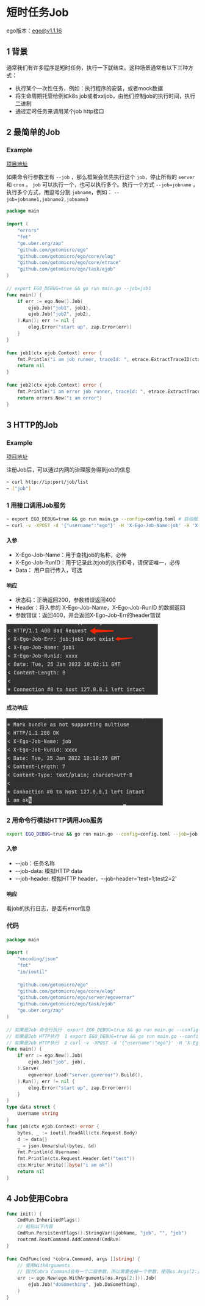 # 短时任务Job
ego版本：ego@v1.1.16

## 1 背景
通常我们有许多程序是短时任务，执行一下就结束。这种场景通常有以下三种方式：
* 执行某个一次性任务，例如：执行程序的安装，或者mock数据
* 将生命周期托管给例如k8s job或者xxljob，由他们控制job的执行时间，执行二进制
* 通过定时任务来调用某个job http接口

## 2 最简单的Job
### Example
[项目地址](https://github.com/gotomicro/ego/tree/master/examples/task/job)

如果命令行参数里有 ``--job`` ，那么框架会优先执行这个 ``job``，停止所有的 ``server`` 和  ``cron`` 。 ``job`` 可以执行一个，也可以执行多个。执行一个方式 ``--job=jobname`` ，执行多个方式，用逗号分割 ``jobname``，例如： ``--job=jobname1,jobname2,jobname3``

```go
package main

import (
	"errors"
	"fmt"
	"go.uber.org/zap"
	"github.com/gotomicro/ego"
	"github.com/gotomicro/ego/core/elog"
	"github.com/gotomicro/ego/core/etrace"
	"github.com/gotomicro/ego/task/ejob"
)

// export EGO_DEBUG=true && go run main.go --job=job1
func main() {
	if err := ego.New().Job(
		ejob.Job("job1", job1),
		ejob.Job("job2", job2),
	).Run(); err != nil {
		elog.Error("start up", zap.Error(err))
	}
}

func job1(ctx ejob.Context) error {
	fmt.Println("i am job runner, traceId: ", etrace.ExtractTraceID(ctx.Ctx))
	return nil
}

func job2(ctx ejob.Context) error {
	fmt.Println("i am error job runner, traceId: ", etrace.ExtractTraceID(ctx.Ctx))
	return errors.New("i am error")
}
``` 

## 3 HTTP的Job
### Example
[项目地址](https://github.com/gotomicro/ego/tree/master/examples/task/httpjob)


注册Job后，可以通过内网的治理服务得到job的信息
```bash
~ curl http://ip:port/job/list
~ ["job"]
```

### 1 用接口调用Job服务
```bash
~ export EGO_DEBUG=true && go run main.go --config=config.toml # 启动服务
~ curl -v -XPOST -d '{"username":"ego"}' -H 'X-Ego-Job-Name:job' -H 'X-Ego-Job-RunID:xxxx' -H 'test=1' http://127.0.0.1:9003/jobs ## 调用服务
```
#### 入参
* X-Ego-Job-Name：用于查找job的名称，必传
* X-Ego-Job-RunID：用于记录此次job的执行ID号，请保证唯一，必传
* Data： 用户自行传入，可选

#### 响应
* 状态码：正确返回200，参数错误返回400
* Header：将入参的 X-Ego-Job-Name，X-Ego-Job-RunID 的数据返回
* 参数错误：返回400，并会返回X-Ego-Job-Err的header错误

![httpjoberror.png](../../images/httpjoberror.png)
  
#### 成功响应

![httpjobsuccess.png](../../images/httpjobsuccess.png)

### 2 用命令行模拟HTTP调用Job服务
```bash
export EGO_DEBUG=true && go run main.go --config=config.toml --job=job --job-data='{"username":"ego"}' --job-header='test=1'
```
#### 入参
* --job：任务名称
* --job-data: 模拟HTTP data
* --job-header: 模拟HTTP header，--job-header='test=1;test2=2'

#### 响应
看job的执行日志，是否有error信息

### 代码
```go
package main

import (
	"encoding/json"
	"fmt"
	"io/ioutil"

	"github.com/gotomicro/ego"
	"github.com/gotomicro/ego/core/elog"
	"github.com/gotomicro/ego/server/egovernor"
	"github.com/gotomicro/ego/task/ejob"
	"go.uber.org/zap"
)

// 如果是Job 命令行执行  export EGO_DEBUG=true && go run main.go --config=config.toml --job=job --job-data='{"username":"ego"}' --job-header='test=1'
// 如果是Job HTTP执行  1 export EGO_DEBUG=true && go run main.go --config=config.toml
// 如果是Job HTTP执行  2 curl -v -XPOST -d '{"username":"ego"}' -H 'X-Ego-Job-Name:job' -H 'X-Ego-Job-RunID:xxxx' -H 'test=1' http://127.0.0.1:9003/jobs
func main() {
	if err := ego.New().Job(
		ejob.Job("job", job),
	).Serve(
		egovernor.Load("server.governor").Build(),
	).Run(); err != nil {
		elog.Error("start up", zap.Error(err))
	}
}
type data struct {
	Username string
}
func job(ctx ejob.Context) error {
	bytes, _ := ioutil.ReadAll(ctx.Request.Body)
	d := data{}
	_ = json.Unmarshal(bytes, &d)
	fmt.Println(d.Username)
	fmt.Println(ctx.Request.Header.Get("test"))
	ctx.Writer.Write([]byte("i am ok"))
	return nil
}

```

## 4 Job使用Cobra
```go
func init() {
	CmdRun.InheritedFlags()
	// 粘贴以下内容
	CmdRun.PersistentFlags().StringVar(&jobName, "job", "", "job")
	rootcmd.RootCommand.AddCommand(CmdRun)
}

func CmdFunc(cmd *cobra.Command, args []string) {
	// 使用WithArguments
	// 因为Cobra Command会有一个二级参数，所以需要去掉一个参数，使用os.Args[2:]
    err := ego.New(ego.WithArguments(os.Args[2:])).Job(
        ejob.Job("doSomething", job.DoSomething),
    )
}
```




<Vssue title="Task-job" />